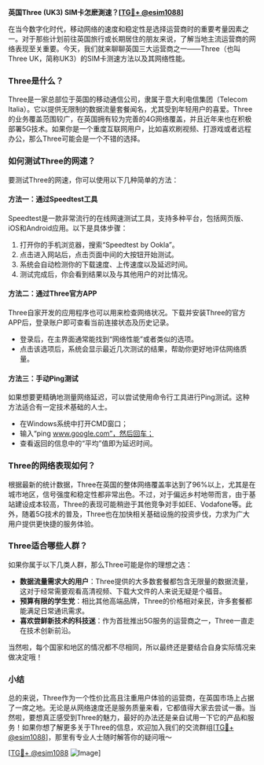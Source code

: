 **英国Three (UK3) SIM卡怎麽測速？[[TG💪+ @esim1088](https://t.me/s/esim1088)]**

在当今数字化时代，移动网络的速度和稳定性是选择运营商时的重要考量因素之一。对于那些计划前往英国旅行或长期居住的朋友来说，了解当地主流运营商的网络表现至关重要。今天，我们就来聊聊英国三大运营商之一——Three（也叫Three UK，简称UK3）的SIM卡测速方法以及其网络性能。

### Three是什么？

Three是一家总部位于英国的移动通信公司，隶属于意大利电信集团（Telecom Italia）。它以提供无限制的数据流量套餐闻名，尤其受到年轻用户的喜爱。Three的业务覆盖范围较广，在英国拥有较为完善的4G网络覆盖，并且近年来也在积极部署5G技术。如果你是一个重度互联网用户，比如喜欢刷视频、打游戏或者远程办公，那么Three可能会是一个不错的选择。

### 如何测试Three的网速？

要测试Three的网速，你可以使用以下几种简单的方法：

#### 方法一：通过Speedtest工具
Speedtest是一款非常流行的在线网速测试工具，支持多种平台，包括网页版、iOS和Android应用。以下是具体步骤：
1. 打开你的手机浏览器，搜索“Speedtest by Ookla”。
2. 点击进入网站后，点击页面中间的大按钮开始测试。
3. 系统会自动检测你的下载速度、上传速度以及延迟时间。
4. 测试完成后，你会看到结果以及与其他用户的对比情况。

#### 方法二：通过Three官方APP
Three自家开发的应用程序也可以用来检查网络状况。下载并安装Three的官方APP后，登录账户即可查看当前连接状态及历史记录。
- 登录后，在主界面通常能找到“网络性能”或者类似的选项。
- 点击该选项后，系统会显示最近几次测试的结果，帮助你更好地评估网络质量。

#### 方法三：手动Ping测试
如果想要更精确地测量网络延迟，可以尝试使用命令行工具进行Ping测试。这种方法适合有一定技术基础的人士。
- 在Windows系统中打开CMD窗口；
- 输入“ping www.google.com”，然后回车；
- 查看返回的信息中的“平均”值即为延迟时间。

### Three的网络表现如何？

根据最新的统计数据，Three在英国的整体网络覆盖率达到了96%以上，尤其是在城市地区，信号强度和稳定性都非常出色。不过，对于偏远乡村地带而言，由于基站建设成本较高，Three的表现可能稍逊于其他竞争对手如EE、Vodafone等。此外，随着5G技术的普及，Three也在加快相关基础设施的投资步伐，力求为广大用户提供更快捷的服务体验。

### Three适合哪些人群？

如果你属于以下几类人群，那么Three可能是你的理想之选：
- **数据流量需求大的用户**：Three提供的大多数套餐都包含无限量的数据流量，这对于经常需要观看高清视频、下载大文件的人来说无疑是个福音。
- **预算有限的学生党**：相比其他高端品牌，Three的价格相对亲民，许多套餐都能满足日常通讯需求。
- **喜欢尝鲜新技术的科技迷**：作为首批推出5G服务的运营商之一，Three一直走在技术创新前沿。

当然啦，每个国家和地区的情况都不尽相同，所以最终还是要结合自身实际情况来做决定哦！

### 小结

总的来说，Three作为一个性价比高且注重用户体验的运营商，在英国市场上占据了一席之地。无论是从网络速度还是服务质量来看，它都值得大家去尝试一番。当然啦，要想真正感受到Three的魅力，最好的办法还是亲自试用一下它的产品和服务！如果你想了解更多关于Three的信息，欢迎加入我们的交流群组[[TG💪+ @esim1088](https://t.me/s/esim1088)]，那里有专业人士随时解答你的疑问哦～

[[TG💪+ @esim1088](https://t.me/s/esim1088) ![Image](https://i.postimg.cc/4NQfJmqS/Snipaste-2025-05-13-00-14-12.png)]